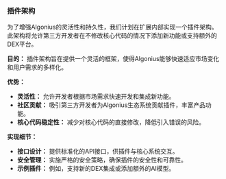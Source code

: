 ### 插件架构

为了增强Algonius的灵活性和持久性，我们计划在扩展内部实现一个插件架构。此架构将允许第三方开发者在不修改核心代码的情况下添加新功能或支持额外的DEX平台。

**目的：**
插件架构旨在提供一个灵活的框架，使得Algonius能够快速适应市场变化和用户需求的多样化。

**优势：**
- **灵活性：** 允许开发者根据市场需求快速开发和集成新功能。
- **社区贡献：** 吸引第三方开发者为Algonius生态系统贡献插件，丰富产品功能。
- **核心代码稳定性：** 减少对核心代码的直接修改，降低引入错误的风险。

**实现细节：**
- **接口设计：** 提供标准化的API接口，供插件与核心系统交互。
- **安全管理：** 实施严格的安全策略，确保插件的安全性和可靠性。
- **示例插件：** 例如，支持新的DEX集成或添加额外的AI模型。
